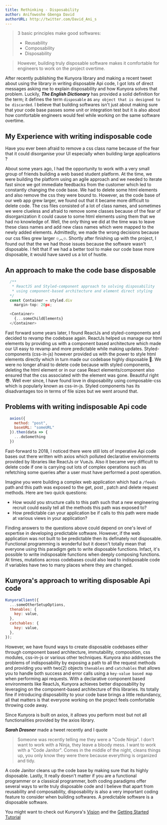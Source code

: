 ```yaml
---
title: Rethinking - Disposability 
author: Anifowoshe Gbenga David 
authorURL: http://twitter.com/David_Ani_s
---
```


> 3 basic principles make good softwares:
>
> * Reusability
> * Composability
> * Disposability

> However, building truly disposable software makes it comfortable for engineers to work on the project overtime.

After recently publishing the Kunyora library and making a recent tweet about using the library in writing disposable Api code, I got lots of direct messages asking me to explain disposability and how Kunyora solves that problem. Luckily, **_The English Dictionary_** has provided a solid definition for the term; it defines the term `disposable` as `any object that is designed to be discarded`. I believe that building softwares isn't just about making sure that your code base passes some unit or integration test but it is also about how comfortable engineers would feel while working on the same software overtime.

## My Experience with writing indisposable code

Have you ever been afraid to remove a css class name because of the fear that it could disorganise your UI especially when building large applications ?

About some years ago, I had the opportunity to work with a very small group of friends building a web based student platform. At the time, we were building the platform using an agile approach and we needed to iterate fast since we got immediate feedbacks from the customer which led to constantly changing the code base. We had to delete some html elements and also remove the css they were bound to. However, as the code base of our web app grew larger, we found out that it became more difficult to delete code. The css files consisted of a lot of class names, and sometimes we were clueless and afraid to remove some classes because of the fear of disorganization it could cause to some html elements using them that we had no knowledge of. Well, the only thing we did at the time was to leave these class names and add new class names which were mapped to the newly added elements. Admittedly, we made the wrong decisions because our css files grew larger ๏︿๏. Shortly after finishing up with the project, I found out that the we had those issues because the software wasn't disposable. I felt that if we had a better tool to make our code base more disposable, it would have saved us a lot of hustle.

## An approach to make the code base disposable

```javascript
  /**
   * ReactJS and Styled-component approach to solving disposability
   * using component-based architecture and element direct styling  
  */
  const Container = styled.div
    margin-top: 20px;

  <Container>
    {...someChildElements}
  </Container>
```

Fast forward some years later, I found ReactJs and styled-components and decided to revamp the codebase again. ReactJs helped us manage our html elements by providing us with a component based architecture which made our UI easy to revamp and more predictable while making updates. Styled-components (css-in-js) however provided us with the power to style html elements directly which in turn made our codebase highly disposable 🙌. We were no longer afraid to delete code because with styled components, deleting the html element or in our case React elements/component also ensured that the css associated with the element was gone. Beautiful right 😎. Well ever since, I have found love in disposability using composable-css which is popularly known as css-in-js. Styled components has its disadvantages too in terms of file sizes but we went around that.

## Problems with writing indisposable Api code

```javascript
  axios({
    method: "post",
    baseURL: "someURL"
  }).then(data => {
    ...doSomething
  })
```

Fast-forward to 2018, I noticed there were still lots of imperative Api code bases out there written with axios which polluted declarative environments provided by libraries like ReactJs or VueJs. Also it became very difficult to delete code if one is carrying out lots of complex operations such as refetching some queries after a user must have performed a post operation.

Imagine you were building a complex web application which had a `/feeds` path and this path was exposed to the get, post , patch and delete request methods. Here are two quick questions:

* How would you structure calls to this path such that a new engineering recruit could easily tell all the methods this path was exposed to?
* How predictable can your application be if calls to this path were made at various views in your application?

Finding answers to the questions above could depend on one's level of expertise in developing predictable software. However, if the web application was not built to be predictable then its definately not disposable. Functional programming is wonderful but it doesn't totally mean that everyone using this paradigm gets to write disposable functions. Infact, it's possible to write indisposable functions when deeply composing functions. At times, mutations across codebases could also lead to indisposable code if variables have two to many places where they are changed.

## Kunyora's approach to writing disposable Api code

```javascript
KunyoraClient({
  ...someOtherSetupOptions,
  thenables: {
    key: value,
  },
  catchables: {
    key: value,
  },
});
```

However, we have found ways to create disposable codebases either through component based architecture, immutability, composition, css modules, css-in-js or various other techniques. Kunyora also addresses the problems of indisposability by exposing a path to all the request methods and providing you with two(2) objects `thenables` and `catchables` that allows you to handle both success and error calls using a `key-value based map` when performing api requests. With a declarative component based environments like ReactJs, Kunyora achieves better disposability by leveraging on the component-based architecture of this libraries. Its totally fine if introducing disposability to your code base brings a little redundancy, all that matters is that everyone working on the project feels comfortable throwing code away.

Since Kunyora is built on axios, it allows you perform most but not all functionalities provided by the axios library.

**_Sarah Drasner_** made a tweet recently and I quote

> Someone was recently telling me they were a "Code Ninja". I don't want to work with a Ninja, they leave a bloody mess. I want to work with a "Code Janitor". Comes in the middle of the night, cleans things up, you only know they were there because everything is organized and tidy.

A code Janitor cleans up the code base by making sure that its highly disposable. Lastly, It really doesn't matter if you are a functional programmer or a classical programmer, both coding paradigms offer several ways to write truly disposable code and I believe that apart from reusability and composability, disposability is also a very important coding feature to consider when building softwares. A predictable software is a disposable software.

You might want to check out Kunyora's [Vision](/kunyora/docs/vision.html) and the [Getting Started Tutorial](/kunyora/docs/getting_started.html)

